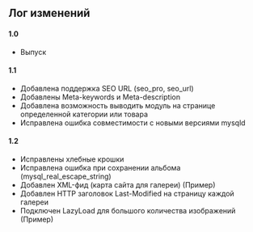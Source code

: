 ## Лог изменений

#### 1.0

* Выпуск

#### 1.1

* Добавлена поддержка SEO URL (seo_pro, seo_url)
* Добавлены Meta-keywords и Meta-description
* Добавлена возможность выводить модуль на странице определенной категории или товара
* Исправлена ошибка совместимости с новыми версиями mysqld

#### 1.2

* Исправлены хлебные крошки
* Исправлена ошибка при сохранении альбома (mysql_real_escape_string)
* Добавлен XML-фид (карта сайта для галереи) (Пример)
* Добавлен HTTP заголовок Last-Modified на страницу каждой галереи
* Подключен LazyLoad для большого количества изображений (Пример)

